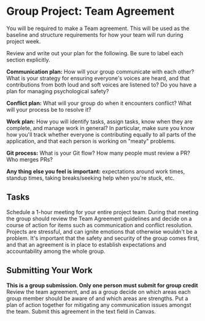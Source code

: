 # Group Project: Team Agreement
You will be required to make a Team agreement. This will be used as the baseline
and structure requirements for how your team will run during project week. 

Review and write out your plan for the following. Be sure to label each section explicitly. 

**Communication plan:** How will your group communicate with each other? What is your strategy for ensuring everyone's voices are heard, and that contributions from both loud and soft voices are listened to? Do you have a plan for managing psychological safety?

**Conflict plan:** What will your group do when it encounters conflict? What will your process be to resolve it?

**Work plan:** How you will identify tasks, assign tasks, know when they are complete, and manage work in general? In particular, make sure you know how you'll track whether everyone is contributing equally to all parts of the application, and that each person is working on "meaty" problems.

**Git process:** What is your Git flow? How many people must review a PR? Who merges PRs?

**Any thing else you feel is important:** expectations around work times, standup times, taking breaks/seeking help when you're stuck, etc.

## Tasks
Schedule a 1-hour meeting for your entire project team. During that meeting the group should review the Team Agreement guidelines and decide on a course of action for items such as communication and conflict resolution. Projects are stressful, and can ignite emotions that otherwise wouldn't be a problem. It's important that the safety and security of the group comes first, and that an agreement is in place to establish expectations and accountability among the whole group.

## Submitting Your Work
**This is a group submission. Only one person must submit for group credit**
Review the team agreement, and as a group decide on which areas each group member should be aware of and which areas are strengths. Put a plan of action together for mitigating any communication issues amongst the team. Submit this agreement in the text field in Canvas.


